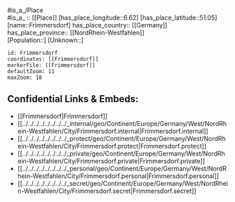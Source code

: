 ﻿---
location: [51.05,6.62] 
mapzoom: [7,12] 
mapmarker: city 
type: City
tags:
- geo/City


SpocWebEntityId: 30295
isDeleted: false
confidential: public

---
#is_a_/Place  
#is_a_ :: [[Place]] 
[has_place_longitude::6.62] 
[has_place_latitude::51.05] 
[name::Frimmersdorf] 
has_place_country:: [[Germany]]  
has_place_province:: [[NordRhein-Westfahlen]]  
[Population::] 
[Unknown::] 


```leaflet
id: Frimmersdorf
coordinates: [[Frimmersdorf]] 
markerFile: [[Frimmersdorf]] 
defaultZoom: 11 
maxZoom: 18
```


## Confidential Links & Embeds: 
- [[Frimmersdorf|Frimmersdorf]]  
- [[../../../../../../../../_internal/geo/Continent/Europe/Germany/West/NordRhein-Westfahlen/City/Frimmersdorf.internal|Frimmersdorf.internal]] 
- [[../../../../../../../../_protect/geo/Continent/Europe/Germany/West/NordRhein-Westfahlen/City/Frimmersdorf.protect|Frimmersdorf.protect]] 
- [[../../../../../../../../_private/geo/Continent/Europe/Germany/West/NordRhein-Westfahlen/City/Frimmersdorf.private|Frimmersdorf.private]] 
- [[../../../../../../../../_personal/geo/Continent/Europe/Germany/West/NordRhein-Westfahlen/City/Frimmersdorf.personal|Frimmersdorf.personal]] 
- [[../../../../../../../../_secret/geo/Continent/Europe/Germany/West/NordRhein-Westfahlen/City/Frimmersdorf.secret|Frimmersdorf.secret]] 
